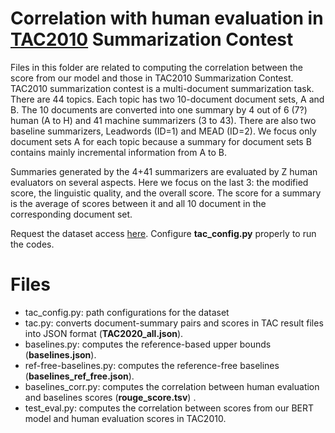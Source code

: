 # Correlation with human evaluation in [TAC2010](https://tac.nist.gov/data/past/2010/Summ10.html) Summarization Contest 

Files in this folder are related to computing the correlation between the score from our model and those in TAC2010 Summarization Contest. 
TAC2010 summarization contest is a multi-document summarization task. 
There are 44 topics. Each topic has two 10-document document sets, A and B. 
The 10 documents are converted into one summary by 4 out of 6 (7?) human (A to H) and 41 machine summarizers (3 to 43). There are also two baseline summarizers, Leadwords (ID=1) and MEAD (ID=2). 
We focus only document sets A for each topic because a summary for document sets B contains mainly incremental information from A to B. 

Summaries generated by the 4+41 summarizers are evaluated by Z human evaluators on several aspects. Here we focus on the last 3: the modified score, the linguistic quality, and the overall score. 
The score for a summary is the average of scores between it and all 10 document in the corresponding document set.

Request the dataset access [here](https://tac.nist.gov/data/past/2010/Summ10.html). Configure **tac_config.py** properly to run the codes.

# Files
* tac_config.py: path configurations for the dataset
* tac.py: converts document-summary pairs and scores in TAC result files into JSON format (**TAC2020_all.json**).
* baselines.py: computes the reference-based upper bounds (**baselines.json**). 
* ref-free-baselines.py: computes the reference-free baselines (**baselines_ref_free.json**).
* baselines_corr.py: computes the correlation between human evaluation and baselines scores (**rouge_score.tsv**) . 
* test_eval.py: computes the correlation between scores from our BERT model and human evaluation scores in TAC2010.
